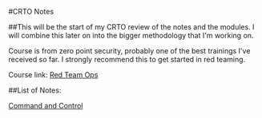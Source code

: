 #CRTO Notes

##This will be the start of my CRTO review of the notes and the modules. I will combine this later on into the bigger methodology that I'm working on.

Course is from zero point security, probably one of the best trainings I've received so far. I strongly recommend this to get started in red teaming. 

Course link: [Red Team Ops](https://training.zeropointsecurity.co.uk/courses/red-team-ops)

##List of Notes:

[Command and Control](command_and_control.md)
